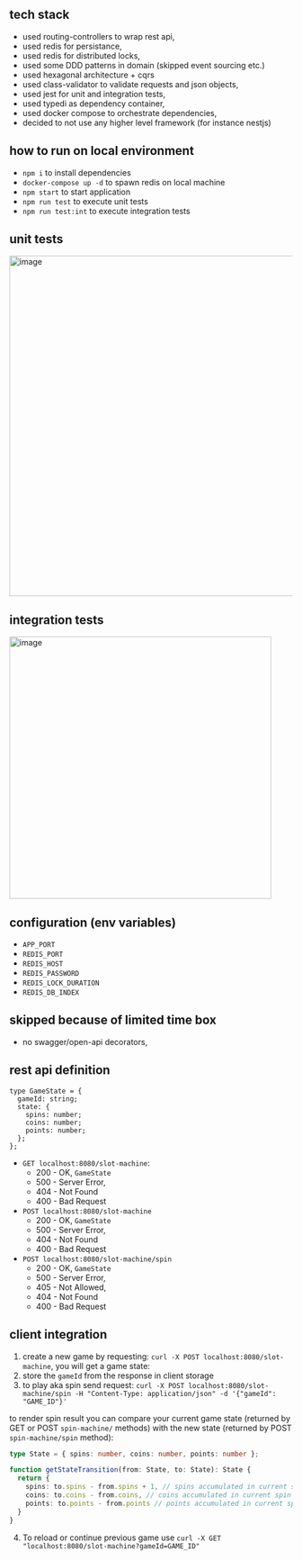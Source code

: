 ## tech stack
- used routing-controllers to wrap rest api,
- used redis for persistance,
- used redis for distributed locks,
- used some DDD patterns in domain (skipped event sourcing etc.)
- used hexagonal architecture + cqrs
- used class-validator to validate requests and json objects,
- used jest for unit and integration tests,
- used typedi as dependency container,
- used docker compose to orchestrate dependencies,
- decided to not use any higher level framework (for instance nestjs)

## how to run on local environment
- `npm i` to install dependencies
- `docker-compose up -d` to spawn redis on local machine
- `npm start` to start application
- `npm run test` to execute unit tests
- `npm run test:int` to execute integration tests

## unit tests
<img width="605" alt="image" src="https://github.com/user-attachments/assets/8033ca38-614b-4eb3-806a-3e4560886750">

## integration tests
<img width="466" alt="image" src="https://github.com/user-attachments/assets/fdb99523-4213-45b9-b768-6ee90ffd3847">

## configuration (env variables)
- `APP_PORT`
- `REDIS_PORT`
- `REDIS_HOST`
- `REDIS_PASSWORD`
- `REDIS_LOCK_DURATION`
- `REDIS_DB_INDEX`

## skipped because of limited time box
- no swagger/open-api decorators,

## rest api definition

```
type GameState = {
  gameId: string;
  state: {
    spins: number;
    coins: number;
    points: number;
  };
};
```

- `GET localhost:8080/slot-machine`:
  - 200 - OK, `GameState`
  - 500 - Server Error,
  - 404 - Not Found
  - 400 - Bad Request
- `POST localhost:8080/slot-machine`
  - 200 - OK, `GameState`
  - 500 - Server Error,
  - 404 - Not Found
  - 400 - Bad Request
- `POST localhost:8080/slot-machine/spin`
  - 200 - OK, `GameState`
  - 500 - Server Error,
  - 405 - Not Allowed,
  - 404 - Not Found
  - 400 - Bad Request

## client integration
1. create a new game by requesting:
`curl -X POST localhost:8080/slot-machine`, you will get a game state:
1. store the `gameId` from the response in client storage
2. to play aka spin send request: 
`curl -X POST localhost:8080/slot-machine/spin -H "Content-Type: application/json" -d '{"gameId": "GAME_ID"}'`

to render spin result you can compare your current game state (returned by GET or POST `spin-machine/` methods) with the new state (returned by POST `spin-machine/spin` method):
```ts
type State = { spins: number, coins: number, points: number };

function getStateTransition(from: State, to: State): State {
  return {
    spins: to.spins - from.spins + 1, // spins accumulated in current spin
    coins: to.coins - from.coins, // coins accumulated in current spin
    points: to.points - from.points // points accumulated in current spin
  }
}
```


4. To reload or continue previous game use `curl -X GET "localhost:8080/slot-machine?gameId=GAME_ID"`

